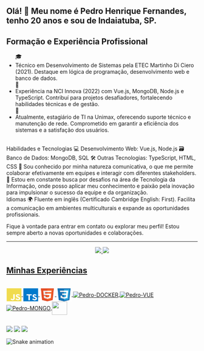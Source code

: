 
## Olá! 👋 Meu nome é Pedro Henrique Fernandes, tenho 20 anos e sou de Indaiatuba, SP.

<h2>Formação e Experiência Profissional</h2>
<ul>
🎓 <li>Técnico em Desenvolvimento de Sistemas pela ETEC Martinho Di Ciero (2021). Destaque em lógica de programação, desenvolvimento web e banco de dados.</li>
💼 <li>Experiência na NCI Innova (2022) com Vue.js, MongoDB, Node.js e TypeScript. Contribuí para projetos desafiadores, fortalecendo habilidades técnicas e de gestão.</li>
🔧 <li>Atualmente, estagiário de TI na Unimax, oferecendo suporte técnico e manutenção de rede. Comprometido em garantir a eficiência dos sistemas e a satisfação dos usuários.</li>
</ul>

<br>
Habilidades e Tecnologias
💻 Desenvolvimento Web: Vue.js, Node.js
🗃️ Banco de Dados: MongoDB, SQL
🛠️ Outras Tecnologias: TypeScript, HTML, CSS
💬 Sou conhecido por minha natureza comunicativa, o que me permite colaborar efetivamente em equipes e interagir com diferentes stakeholders.
🚀 Estou em constante busca por desafios na área de Tecnologia da Informação, onde posso aplicar meu conhecimento e paixão pela inovação para impulsionar o sucesso da equipe e da organização.
<br>
Idiomas
🌍 Fluente em inglês (Certificado Cambridge English: First). Facilita a comunicação em ambientes multiculturais e expande as oportunidades profissionais.

Fique à vontade para entrar em contato ou explorar meu perfil! Estou sempre aberto a novas oportunidades e colaborações.
<hr>

<div align="center">
  <a href="https://github.com/pedro-h-fernandes">
  <img height="180em" src="https://github-readme-stats.vercel.app/api?username=pedro-h-fernandes&show_icons=true&theme=blueberry&include_all_commits=true&count_private=true"/>
  <img height="180em" src="https://github-readme-stats.vercel.app/api/top-langs/?username=pedro-h-fernandes&layout=compact&langs_count=7&theme=blueberry"/>
</div>

  ## Minhas Experiências
<div style="display: inline_block"><br>
  <img align="center" alt="Pedro-Js"  height="35" width="40" src="https://raw.githubusercontent.com/devicons/devicon/master/icons/javascript/javascript-plain.svg">
  <img align="center" alt="Pedro-Ts"  height="35" width="40" src="https://raw.githubusercontent.com/devicons/devicon/master/icons/typescript/typescript-plain.svg">
  <img align="center" alt="Pedro-HTML"  height="35" width="40" src="https://raw.githubusercontent.com/devicons/devicon/master/icons/html5/html5-original.svg">
  <img align="center" alt="Pedro-CSS"  height="35" width="40" src="https://raw.githubusercontent.com/devicons/devicon/master/icons/css3/css3-original.svg"> 
  <img align="center" alt="Pedro-DOCKER"   height="35"" width="40" src="https://cdn.jsdelivr.net/gh/devicons/devicon/icons/docker/docker-original.svg"  />    
  <img align="center" alt="Pedro-VUE" height="35" width="40" src="https://cdn.jsdelivr.net/gh/devicons/devicon/icons/vuejs/vuejs-original.svg" />          
  <img align="center" alt="Pedro-MONGO" height="35" width="40" src="https://cdn.jsdelivr.net/gh/devicons/devicon/icons/mongodb/mongodb-plain-wordmark.svg" />
  <img align="center" height="35" width="40" src="https://cdn.jsdelivr.net/gh/devicons/devicon/icons/react/react-original-wordmark.svg" />        
</div>

##

<div> 
  <a href="https://instagram.com/pedroh_fernandes_" target="_blank"><img src="https://img.shields.io/badge/-Instagram-%23E4405F?style=for-the-badge&logo=instagram&logoColor=white" target="_blank"></a>
  <a href = "mailto:pfernandes180103@gmail.com"><img src="https://img.shields.io/badge/-Gmail-%23333?style=for-the-badge&logo=gmail&logoColor=white" target="_blank"></a>
  <a href="https://www.linkedin.com/in/pedro-henr-fernandes" target="_blank"><img src="https://img.shields.io/badge/-LinkedIn-%230077B5?style=for-the-badge&logo=linkedin&logoColor=white" target="_blank"></a> 
 
  ![Snake animation](https://github.com/pedro-h-fernandes/pedrofernandes/blob/output/github-contribution-grid-snake.svg)
 
</div>
